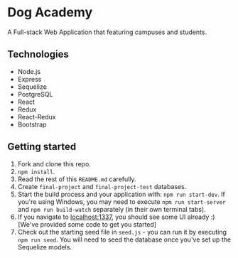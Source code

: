# Dog Academy

A Full-stack Web Application that featuring campuses and students.

## Technologies
- Node.js
- Express
- Sequelize
- PostgreSQL
- React
- Redux
- React-Redux
- Bootstrap

## Getting started

1. Fork and clone this repo.
2. `npm install`.
3. Read the rest of this `README.md` carefully. 
4. Create `final-project` and `final-project-test` databases.
5. Start the build process and your application with: `npm run start-dev`. If you're using Windows, you may need to execute `npm run start-server` and `npm run build-watch` separately (in their own terminal tabs).
6. If you navigate to [localhost:1337](http://localhost:1337), you should see some UI already :) [We've provided some code to get you started]
7. Check out the starting seed file in `seed.js` - you can run it by executing `npm run seed`. You will need to seed the database once you've set up the Sequelize models.




